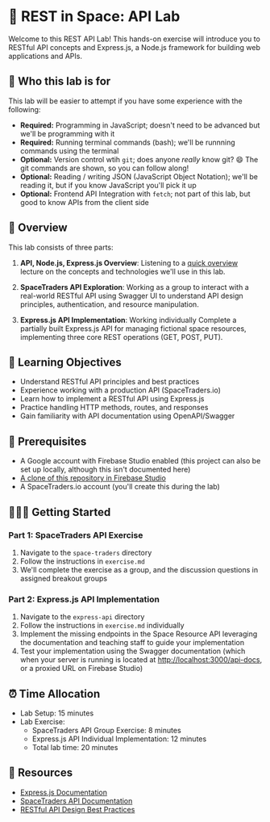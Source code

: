 # 🚀 REST in Space: API Lab

Welcome to this REST API Lab! This hands-on exercise will introduce you to RESTful API concepts and Express.js, a Node.js framework for building web applications and APIs.

## 🔰 Who this lab is for

This lab will be easier to attempt if you have some experience with the following:

- **Required:** Programming in JavaScript; doesn't need to be advanced but we'll be programming with it
- **Required:** Running terminal commands (bash); we'll be runnning commands using the terminal
- **Optional:** Version control wtih `git`; does anyone _really_ know git? :smile: The git commands are shown, so you can follow along!
- **Optional:** Reading / writing JSON (JavaScript Object Notation); we'll be reading it, but if you know JavaScript you'll pick it up
- **Optional:** Frontend API Integration with `fetch`; not part of this lab, but good to know APIs from the client side


## 🔎 Overview

This lab consists of three parts:
1. **API, Node.js, Express.js Overview**: Listening to a [quick overview](setup.md) lecture on the concepts and technologies we'll use in this lab.

2. **SpaceTraders API Exploration**: Working as a group to interact with a real-world RESTful API using Swagger UI to understand API design principles, authentication, and resource manipulation.

3. **Express.js API Implementation**: Working individually Complete a partially built Express.js API for managing fictional space resources, implementing three core REST operations (GET, POST, PUT).

## 📖 Learning Objectives

- Understand RESTful API principles and best practices
- Experience working with a production API (SpaceTraders.io)
- Learn how to implement a RESTful API using Express.js
- Practice handling HTTP methods, routes, and responses
- Gain familiarity with API documentation using OpenAPI/Swagger

## 📝 Prerequisites

- A Google account with Firebase Studio enabled (this project can also be set up locally, although this isn't documented here)
- [A clone of this repository in Firebase Studio](https://studio.firebase.google.com/new?template=https:%2F%2Fgithub.com%2Fshiftyp%2Frest-in-space)
- A SpaceTraders.io account (you'll create this during the lab)

## 🧑🏾‍🚀 Getting Started

### Part 1: SpaceTraders API Exercise

1. Navigate to the `space-traders` directory
2. Follow the instructions in `exercise.md`
3. We'll complete the exercise as a group, and the discussion questions in assigned breakout groups

### Part 2: Express.js API Implementation

1. Navigate to the `express-api` directory
2. Follow the instructions in `exercise.md` individually
3. Implement the missing endpoints in the Space Resource API leveraging the documentation and teaching staff to guide your implementation
4. Test your implementation using the Swagger documentation (which when your server is running is located at [http://localhost:3000/api-docs](http://localhost:3000/api-docs), or a proxied URL on Firebase Studio)

## ⏰ Time Allocation

- Lab Setup: 15 minutes
- Lab Exercise:
  - SpaceTraders API Group Exercise: 8 minutes
  - Express.js API Individual Implementation: 12 minutes
  - Total lab time: 20 minutes

## 📓 Resources

- [Express.js Documentation](https://expressjs.com/)
- [SpaceTraders API Documentation](https://spacetraders.io/docs/api)
- [RESTful API Design Best Practices](https://restfulapi.net/)